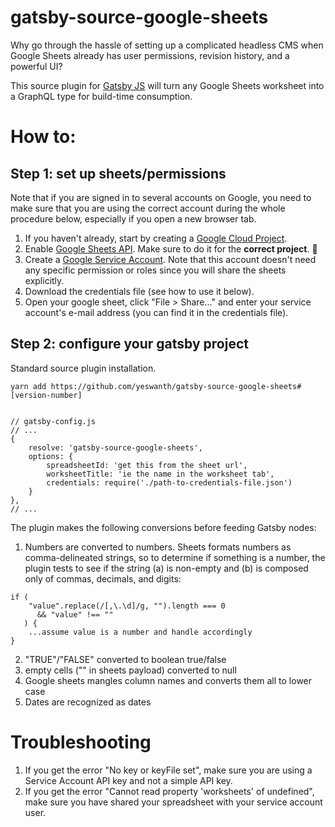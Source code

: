 # gatsby-source-google-sheets

Why go through the hassle of setting up a complicated headless CMS when Google Sheets already has user permissions, revision history, and a powerful UI? 

This source plugin for [Gatsby JS](https://github.com/gatsbyjs/gatsby) will turn any Google Sheets worksheet into a GraphQL type for build-time consumption. 

# How to:

## Step 1: set up sheets/permissions

Note that if you are signed in to several accounts on Google, you need to make sure that you are using the correct account during the whole procedure below,
especially if you open a new browser tab.

1. If you haven't already, start by creating a [Google Cloud Project](https://console.cloud.google.com/).
2. Enable [Google Sheets API](https://console.cloud.google.com/apis/api/sheets.googleapis.com). Make sure to do it for the **correct project**. 🙂
3. Create a [Google Service Account](https://developers.google.com/identity/protocols/OAuth2ServiceAccount#creatinganaccount). Note that this account doesn't need
any specific permission or roles since you will share the sheets explicitly.
4. Download the credentials file (see how to use it below).
5. Open your google sheet, click "File > Share..." and enter your service account's e-mail address (you can find it in the credentials file).

## Step 2: configure your gatsby project

Standard source plugin installation.

```
yarn add https://github.com/yeswanth/gatsby-source-google-sheets#[version-number]


// gatsby-config.js
// ...
{
    resolve: 'gatsby-source-google-sheets',
    options: {
        spreadsheetId: 'get this from the sheet url',
        worksheetTitle: 'ie the name in the worksheet tab',
        credentials: require('./path-to-credentials-file.json')
    }
},
// ...

```

The plugin makes the following conversions before feeding Gatsby nodes:
1. Numbers are converted to numbers. Sheets formats numbers as comma-delineated strings, so to determine if something is a number, the plugin tests to see if the string (a) is non-empty and (b) is composed only of commas, decimals, and digits:
```
if (
    "value".replace(/[,\.\d]/g, "").length === 0 
      && "value" !== ""
   ) { 
    ...assume value is a number and handle accordingly
}
```
2. "TRUE"/"FALSE" converted to boolean true/false
3. empty cells ("" in sheets payload) converted to null
4. Google sheets mangles column names and converts them all to lower case
5. Dates are recognized as dates


# Troubleshooting
1. If you get the error "No key or keyFile set", make sure you are using a Service Account API key and not a simple API key.
2. If you get the error "Cannot read property 'worksheets' of undefined", make sure you have shared your spreadsheet with your service account user.
